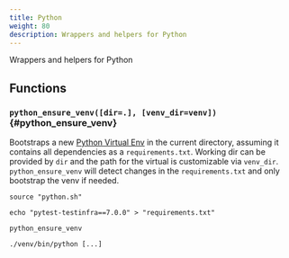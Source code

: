 ```yaml
---
title: Python
weight: 80
description: Wrappers and helpers for Python
---
```


Wrappers and helpers for Python

## Functions

### `python_ensure_venv([dir=.], [venv_dir=venv])` {#python_ensure_venv}

Bootstraps a new [Python Virtual Env](https://docs.python.org/3/library/venv.html) in the current directory, assuming it contains all dependencies as a `requirements.txt`. Working dir can be provided by `dir` and the path for the virtual is customizable via `venv_dir`. `python_ensure_venv` will detect changes in the `requirements.txt` and only bootstrap the venv if needed.

```shell
source "python.sh"

echo "pytest-testinfra==7.0.0" > "requirements.txt"

python_ensure_venv

./venv/bin/python [...]
```

